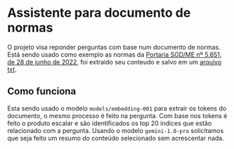# Assistente para documento de normas
O projeto visa reponder perguntas com base num documento de normas. Está sendo usado como exemplo as normas da [Portaria SGD/ME nº 5.651, de 28 de junho de 2022](https://www.gov.br/governodigital/pt-br/contratacoes-de-tic/diretrizes-para-contratacao-de-servicos-de-desenvolvimento-e-manutencao-de-sistemas), foi extraido seu conteudo e salvo em um [arquivo txt](https://raw.githubusercontent.com/thiagofdso/gemini-assistente-documento/main/Portaria_SGD_ME_5651_28_06_2022.txt).

## Como funciona
Esta sendo usado o modelo `models/embedding-001` para extrair os tokens do documento, o mesmo processo é feito na pergunta.
Com base nos tokens é feito o produto escalar e são identificados os top 20 indices que estão relacionado com a pergunta.
Usando o modelo `gemini-1.0-pro` solicitamos que seja feito um resumo do conteúdo selecionado sem acrescentar nada.
